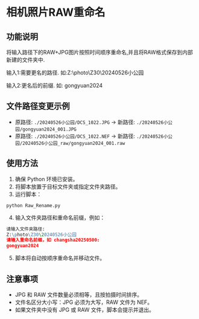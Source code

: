 # 相机照片RAW重命名

## 功能说明

将输入路径下的RAW+JPG图片按照时间顺序重命名,并且将RAW格式保存到内部新建的文件夹中.

输入1:需要更名的路径. 如:Z:\photo\Z30\20240526小公园

输入2:更名后的前缀. 如: gongyuan2024



## 文件路径变更示例

- 原路径: `./20240526小公园/DCS_1022.JPG` → 新路径: `./20240526小公园/gongyuan2024_001.JPG`
- 原路径: `./20240526小公园/DCS_1022.NEF` → 新路径: `./20240526小公园/20240526小公园_raw/gongyuan2024_001.raw`



## 使用方法

1. 确保 Python 环境已安装。
2. 将脚本放置于目标文件夹或指定文件夹路径。
3. 运行脚本：

```
python Raw_Rename.py
```

4. 输入文件夹路径和重命名前缀，例如：

```5
请输入文件夹路径:
Z:\photo\Z30\20240526小公园
请输入重命名前缀，如 changsha20250500:
gongyuan2024
```

5. 脚本将自动按顺序重命名并移动文件。

## 注意事项

- JPG 和 RAW 文件数量必须相等，且按拍摄时间排序。
- 文件名区分大小写：JPG 必须为大写，RAW 文件为 NEF。
- 如果文件夹中没有 JPG 或 RAW 文件，脚本会提示并退出。
